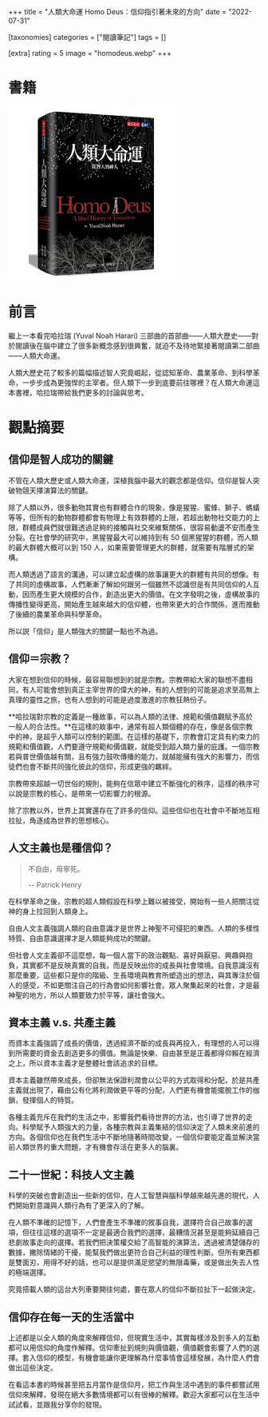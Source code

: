 +++
title = "人類大命運 Homo Deus：信仰指引著未來的方向"
date = "2022-07-31"

[taxonomies]
categories = ["閱讀筆記"]
tags = []

[extra]
rating = 5
image = "homodeus.webp"
+++

# 書籍
[![](homodeus.webp)](https://www.goodreads.com/book/show/31138556-homo-deus)

# 前言
繼上一本看完哈拉瑞 (Yuval Noah Harari) 三部曲的首部曲——人類大歷史——對於閱讀後在腦中建立了很多新概念感到很興奮，就迫不及待地緊接著閱讀第二部曲——人類大命運。

人類大歷史花了較多的篇幅描述智人究竟崛起，從認知革命、農業革命、到科學革命，一步步成為更強悍的主宰者。但人類下一步到底要前往哪裡？在人類大命運這本書裡，哈拉瑞帶給我們更多的討論與思考。

# 觀點摘要
## 信仰是智人成功的關鍵
不管在人類大歷史或人類大命運，深植我腦中最大的觀念都是信仰。信仰是智人突破物競天擇演算法的關鍵。

除了人類以外，很多動物其實也有群體合作的現象，像是猩猩、蜜蜂、獅子、螞蟻等等，但所有的動物群體都會有物理上有效群體的上限，若超出動物社交能力的上限，群體成員們就很難透過足夠的接觸與社交來維繫關係，很容易動盪不安而產生分裂。在社會學的研究中，黑猩猩最大可以維持到有 50 個黑猩猩的群體，而人類的最大群體大概可以到 150 人，如果需要管理更大的群體，就需要有階層式的架構。

而人類透過了語言的溝通，可以建立起虛構的故事讓更大的群體有共同的想像。有了共同的虛構故事，人們漸漸了解如何跟另一個雖然不認識但是有共同信仰的人互動，因而產生更大規模的合作，創造出更大的價值。在文字發明之後，虛構故事的傳播性變得更高，開始產生越來越大的信仰體，也帶來更大的合作關係，進而推動了後續的農業革命與科學革命。

所以説「信仰」是人類強大的關鍵一點也不為過。

## 信仰＝宗教？
大家在想到信仰的時候，最容易聯想到的就是宗教。宗教帶給大家的聯想不盡相同，有人可能會想到真正主宰世界的偉大的神，有的人想到的可能是追求至高無上真理的靈性之旅，也有人想到的可能是過度激進的宗教狂熱份子。

**哈拉瑞對宗教的定義是一種故事，可以為人類的法律、規範和價值觀賦予高於一般人的合法性。**在這樣的故事中，通常有超人類個體的存在，像是各個宗教中的神，是超乎人類可以控制的範圍。在這樣的基礎下，宗教會訂定具有約束力的規範和價值觀，人們要遵守規範和價值觀，就能受到超人類力量的庇護。一個宗教若與普世價值越有關，且有強力鼓吹傳播的能力，就越能擁有強大的影響力，而信徒們也會不斷共同強化彼此的信仰，形成更強的羈絆。

宗教帶來超越一切世俗的規則，能夠在信眾中建立不斷強化的秩序，這樣的秩序可以說是宗教的核心，是帶來一切影響力的根源。

除了宗教以外，世界上其實還存在了許多的信仰。這些信仰也在社會中不斷地互相拉扯，角逐成為世界的思想核心。

## 人文主義也是種信仰？

> 不自由，毋寧死。
>
> -- Patrick Henry

在科學革命之後，宗教的超人類假設在科學上難以被接受，開始有一些人把關注從神的身上拉回到人類身上。

自由人文主義強調人類的自由意識才是世界上神聖不可侵犯的東西。人類的多樣性特質、自由意識選擇才是人類能夠成功的關鍵。

但社會人文主義卻不這麼想，每一個人當下的政治觀點、喜好與厭惡、興趣與抱負，其實都不是反映真實的自我，而是反映出你的成長與社會環境。自我意識沒有那麼重要，這些都只是你的階級、生長環境與教育所塑造出的想法，與其專注於個人的感受，不如更關注自己的行為會如何影響社會。眾人聚集起來的社會，才是最神聖的地方，所以人類要致力於平等，讓社會強大。

## 資本主義 v.s. 共產主義
而資本主義強調了成長的價值，透過經濟不斷的成長與再投入，有理想的人可以得到所需要的資金去創造更多的價值。無論是快樂、自由甚至是正義都得仰賴在經濟之上，所以資本主義才是整體社會該追求的目標。

資本主義雖然帶來成長，但卻無法保證利潤會以公平的方式取得和分配，於是共產主義就出現了，藉由公有化將利潤做更平等的分配，人們更有機會能擺脫工作的枷鎖，發揮個人的特質。

各種主義充斥在我們的生活之中，影響我們看待世界的方法，也引導了世界的走向。科學賦予人類強大的力量，各種宗教與主義集結的信仰決定了人類未來前進的方向。各個信仰也在我們生活中不斷地隨著時間改變，一個信仰要能定義並解決當前人類世界的重大問題，才有機會存活在更多人的腦裏。

## 二十一世紀：科技人文主義
科學的突破也會創造出一些新的信仰，在人工智慧與腦科學越來越先進的現代，人們開始對意識與人類行為有了更深入的了解。

在人類不準確的記憶下，人們會產生不準確的敘事自我，選擇符合自己故事的選項，但往往這樣的選項不一定是最適合我們的選擇，最糟情況甚至是能夠延續自己悲劇故事走向的選擇。若我們把決策權交給了高智能的演算法，透過被清楚儲存的數據，撇除情緒的干擾，能幫我們做出更符合自己利益的理性判斷。但所有東西都是雙面刃，用得不好的話，也可以是提供滿足慾望的無限毒藥，或是做出失去人性的極端選擇。

究竟搭載人類的這台大列車要開往何處，要在眾人的信仰不斷拉扯下一起做決定。

## 信仰存在每一天的生活當中
上述都是以全人類的角度來解釋信仰，但現實生活中，其實每樣涉及到多人的互動都可以用信仰的角度作解釋。信仰牽扯到規則與價值觀，價值觀會影響了人們的選擇。套入信仰的模型，有機會能讓你更理解為什麼事情會這樣發展，為什麼人們會做出這些決定。

在看這本書的時候甚至把五月當作是信仰月，把工作與生活中遇到的事件都嘗試用信仰來解釋，發現在絕大多數情境都可以有很棒的解釋。歡迎大家都可以在生活中試試看，並跟我分享你的發現。
